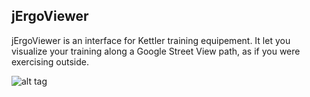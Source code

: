 ## jErgoViewer

jErgoViewer is an interface for Kettler training equipement. It let you visualize your training along a Google Street View path, as if you were exercising outside.

![alt tag](https://raw.github.com/briacp/jergoviewer/tree/master/briac.net/www/img/screenshot_01.ng)
